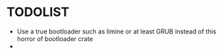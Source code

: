 # TODOLIST
- Use a true bootloader such as limine or at least GRUB instead of this horror of bootloader crate
-